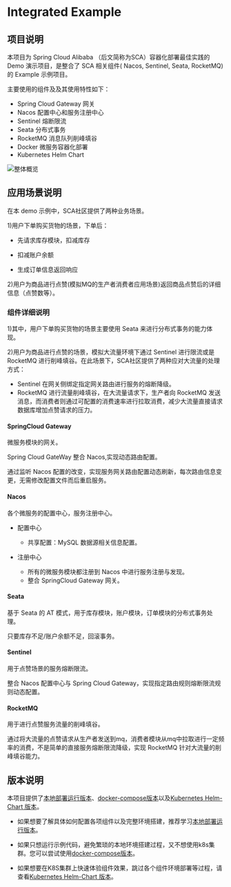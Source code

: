 # Integrated Example

## 项目说明

本项目为 Spring Cloud Alibaba （后文简称为SCA）容器化部署最佳实践的 Demo 演示项目，是整合了 SCA 相关组件( Nacos, Sentinel, Seata, RocketMQ)的 Example 示例项目。

主要使用的组件及及其使用特性如下：

- Spring Cloud Gateway 网关
- Nacos 配置中心和服务注册中心
- Sentinel 熔断限流
- Seata 分布式事务
- RocketMQ 消息队列削峰填谷
- Docker 微服务容器化部署
- Kubernetes Helm Chart

![整体概览](https://my-img-1.oss-cn-hangzhou.aliyuncs.com/image-20220816004541921.png)

## 应用场景说明

在本 demo 示例中，SCA社区提供了两种业务场景。

1)用户下单购买货物的场景，下单后：

- 先请求库存模块，扣减库存

- 扣减账户余额

- 生成订单信息返回响应

2)用户为商品进行点赞(模拟MQ的生产者消费者应用场景)返回商品点赞后的详细信息（点赞数等）。

### 组件详细说明

1)其中，用户下单购买货物的场景主要使用 Seata 来进行分布式事务的能力体现。

2)用户为商品进行点赞的场景，模拟大流量环境下通过 Sentinel 进行限流或是 RocketMQ 进行削峰填谷。在此场景下，SCA社区提供了两种应对大流量的处理方式：

- Sentinel 在网关侧绑定指定网关路由进行服务的熔断降级。
- RocketMQ 进行流量削峰填谷，在大流量请求下，生产者向 RocketMQ 发送消息，而消费者则通过可配置的消费速率进行拉取消费，减少大流量直接请求数据库增加点赞请求的压力。

#### SpringCloud Gateway

微服务模块的网关。

Spring Cloud GateWay 整合 Nacos,实现动态路由配置。

通过监听 Nacos 配置的改变，实现服务网关路由配置动态刷新，每次路由信息变更，无需修改配置文件而后重启服务。

#### Nacos

各个微服务的配置中心，服务注册中心。

- 配置中心
    - 共享配置：MySQL 数据源相关信息配置。

- 注册中心
    - 所有的微服务模块都注册到 Nacos 中进行服务注册与发现。
    - 整合 SpringCloud Gateway 网关。

#### Seata

基于 Seata 的 AT 模式，用于库存模块，账户模块，订单模块的分布式事务处理。

只要库存不足/账户余额不足，回滚事务。

#### Sentinel

用于点赞场景的服务熔断限流。

整合 Nacos 配置中心与 Spring Cloud Gateway，实现指定路由规则熔断限流规则动态配置。

#### RocketMQ

用于进行点赞服务流量的削峰填谷。

通过将大流量的点赞请求从生产者发送到mq，消费者模块从mq中拉取进行一定频率的消费，不是简单的直接服务熔断限流降级，实现 RocketMQ 针对大流量的削峰填谷能力。

## 版本说明

本项目提供了[本地部署运行版本](local-deployment-zh.md)、[docker-compose版本](docker-compose-deployment-zh.md)以及[Kubernetes Helm-Chart 版本](kubernetes-deployment-zh.md)。

- 如果想要了解具体如何配置各项组件以及完整环境搭建，推荐学习[本地部署运行版本](local-deployment-zh.md)。

- 如果只想运行示例代码，避免繁琐的本地环境搭建过程，又不想使用k8s集群。您可以尝试使用[docker-compose版本](docker-compose-deployment-zh.md)。

- 如果想要在K8S集群上快速体验组件效果，跳过各个组件环境部署等过程，请查看[Kubernetes Helm-Chart 版本](kubernetes-deployment-zh.md)。